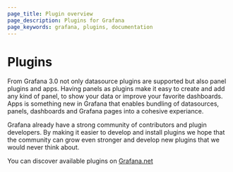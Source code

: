 ```yaml
---
page_title: Plugin overview
page_description: Plugins for Grafana
page_keywords: grafana, plugins, documentation
---
```


# Plugins

From Grafana 3.0 not only datasource plugins are supported but also panel plugins and apps.
Having panels as plugins make it easy to create and add any kind of panel, to show your data
or improve your favorite dashboards. Apps is something new in Grafana that enables
bundling of datasources, panels, dashboards and Grafana pages into a cohesive experiance.

Grafana already have a strong community of contributors and plugin developers.
By making it easier to develop and install plugins we hope that the community
can grow even stronger and develop new plugins that we would never think about.

You can discover available plugins on [Grafana.net](http://grafana.net)



